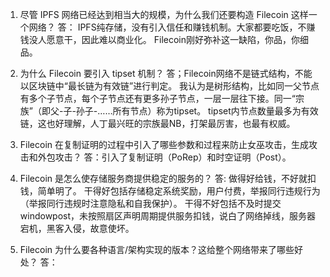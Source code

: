 1. 尽管 IPFS 网络已经达到相当大的规模，为什么我们还要构造 Filecoin 这样一个网络？
答： IPFS纯存储，没有引入信任和赚钱机制。大家都要吃饭，不赚钱没人愿意干，因此难以商业化。
Filecoin刚好弥补这一缺陷，你品，你细品。

2. 为什么 Filecoin 要引入 tipset 机制？
答；Filecoin网络不是链式结构，不能以区块链中“最长链为有效链”进行判定。
我认为是树形结构，比如同一父节点有多个子节点，每个子节点还有更多孙子节点，一层一层往下接。同一“宗族”（即父-子-孙子-……所有节点）称为tipset。
tipset内节点数量最多为有效链，这也好理解，人丁最兴旺的宗族最NB，打架最厉害，也最有权威。

3. Filecoin 在复制证明的过程中引入了哪些参数和过程来防止女巫攻击，生成攻击和外包攻击？
答：引入了复制证明（PoRep）和时空证明（Post）。

4. Filecoin 是怎么使存储服务商提供稳定的服务的？
答: 做得好给钱，不好就扣钱，简单明了。
干得好包括存储稳定系统奖励，用户付费，举报同行违规行为（举报同行违规时注意隐私和自我保护）。
干得不好包括不及时提交windowpost，未按照扇区声明周期提供服务扣钱，说白了网络掉线，服务器宕机，黑客入侵，故意使坏。

5. Filecoin 为什么要各种语言/架构实现的版本？这给整个网络带来了哪些好处？
答：
